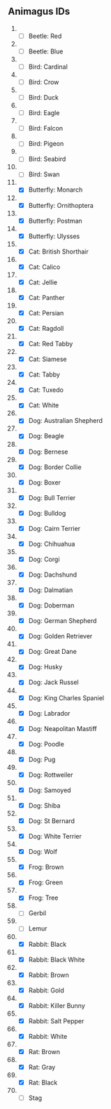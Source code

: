 ## Animagus IDs
1. - [ ] Beetle: Red
2. - [ ] Beetle: Blue
3. - [ ] Bird: Cardinal
4. - [ ] Bird: Crow
5. - [ ] Bird: Duck
6. - [ ] Bird: Eagle
7. - [ ] Bird: Falcon
8. - [ ] Bird: Pigeon
9. - [ ] Bird: Seabird
10. - [ ] Bird: Swan
11. - [x] Butterfly: Monarch
12. - [x] Butterfly: Ornithoptera
13. - [x] Butterfly: Postman
14. - [x] Butterfly: Ulysses
15. - [x] Cat: British Shorthair
16. - [x] Cat: Calico
17. - [x] Cat: Jellie
18. - [x] Cat: Panther
19. - [x] Cat: Persian
20. - [x] Cat: Ragdoll
21. - [x] Cat: Red Tabby
22. - [x] Cat: Siamese
23. - [x] Cat: Tabby
24. - [x] Cat: Tuxedo
25. - [x] Cat: White
26. - [x] Dog: Australian Shepherd
27. - [x] Dog: Beagle
28. - [x] Dog: Bernese
29. - [x] Dog: Border Collie
30. - [x] Dog: Boxer
31. - [x] Dog: Bull Terrier
32. - [x] Dog: Bulldog
33. - [x] Dog: Cairn Terrier
34. - [x] Dog: Chihuahua
35. - [x] Dog: Corgi
36. - [x] Dog: Dachshund
37. - [x] Dog: Dalmatian
38. - [x] Dog: Doberman
39. - [x] Dog: German Shepherd
40. - [x] Dog: Golden Retriever
41. - [x] Dog: Great Dane
42. - [x] Dog: Husky
43. - [x] Dog: Jack Russel
44. - [x] Dog: King Charles Spaniel
45. - [x] Dog: Labrador
46. - [x] Dog: Neapolitan Mastiff
47. - [x] Dog: Poodle
48. - [x] Dog: Pug
49. - [x] Dog: Rottweiler
50. - [x] Dog: Samoyed
51. - [x] Dog: Shiba
52. - [x] Dog: St Bernard
53. - [x] Dog: White Terrier
54. - [x] Dog: Wolf
55. - [x] Frog: Brown
56. - [x] Frog: Green
57. - [x] Frog: Tree
58. - [ ] Gerbil
59. - [ ] Lemur
60. - [x] Rabbit: Black
61. - [x] Rabbit: Black White
62. - [x] Rabbit: Brown
63. - [x] Rabbit: Gold
64. - [x] Rabbit: Killer Bunny
65. - [x] Rabbit: Salt Pepper
66. - [x] Rabbit: White
67. - [x] Rat: Brown
68. - [x] Rat: Gray
69. - [x] Rat: Black
70. - [ ] Stag